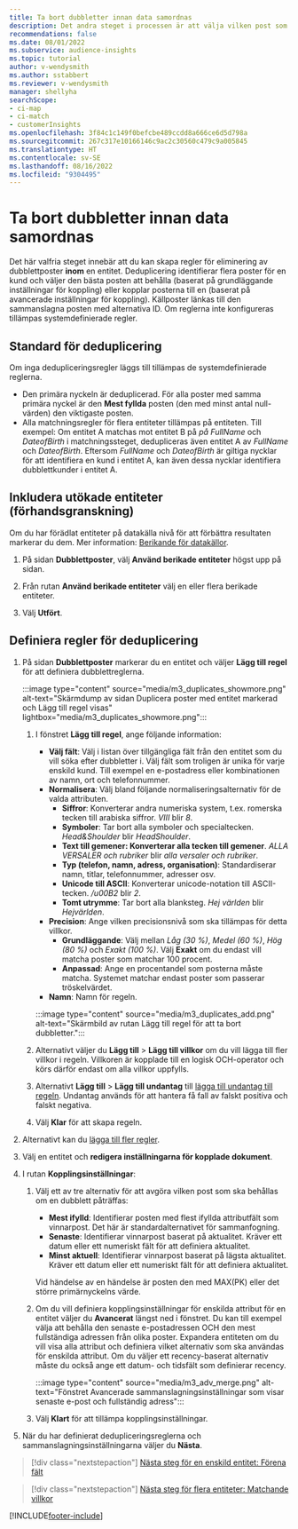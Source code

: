 ```yaml
---
title: Ta bort dubbletter innan data samordnas
description: Det andra steget i processen är att välja vilken post som ska behållas när dubbletter hittas.
recommendations: false
ms.date: 08/01/2022
ms.subservice: audience-insights
ms.topic: tutorial
author: v-wendysmith
ms.author: sstabbert
ms.reviewer: v-wendysmith
manager: shellyha
searchScope:
- ci-map
- ci-match
- customerInsights
ms.openlocfilehash: 3f84c1c149f0befcbe489ccdd8a666ce6d5d798a
ms.sourcegitcommit: 267c317e10166146c9ac2c30560c479c9a005845
ms.translationtype: HT
ms.contentlocale: sv-SE
ms.lasthandoff: 08/16/2022
ms.locfileid: "9304495"
---
```

# <a name="remove-duplicates-before-unifying-data"></a>Ta bort dubbletter innan data samordnas

Det här valfria steget innebär att du kan skapa regler för eliminering av dubblettposter **inom** en entitet. Deduplicering identifierar flera poster för en kund och väljer den bästa posten att behålla (baserat på grundläggande inställningar för koppling) eller kopplar posterna till en (baserat på avancerade inställningar för koppling). Källposter länkas till den sammanslagna posten med alternativa ID. Om reglerna inte konfigureras tillämpas systemdefinierade regler.

## <a name="default-deduplication"></a>Standard för deduplicering

Om inga dedupliceringsregler läggs till tillämpas de systemdefinierade reglerna.

- Den primära nyckeln är deduplicerad.
  För alla poster med samma primära nyckel är den **Mest fyllda** posten (den med minst antal null-värden) den viktigaste posten.
- Alla matchningsregler för flera entiteter tillämpas på entiteten.
  Till exempel: Om entitet A matchas mot entitet B på *på FullName* och *DateofBirth* i matchningssteget, dedupliceras även entitet A av *FullName* och *DateofBirth*. Eftersom *FullName* och *DateofBirth* är giltiga nycklar för att identifiera en kund i entitet A, kan även dessa nycklar identifiera dubblettkunder i entitet A.

## <a name="include-enriched-entities-preview"></a>Inkludera utökade entiteter (förhandsgranskning)

Om du har förädlat entiteter på datakälla nivå för att förbättra resultaten markerar du dem. Mer information: [Berikande för datakällor](data-sources-enrichment.md).

1. På sidan **Dubblettposter**, välj **Använd berikade entiteter** högst upp på sidan.

1. Från rutan **Använd berikade entiteter** välj en eller flera berikade entiteter.

1. Välj **Utfört**.

## <a name="define-deduplication-rules"></a>Definiera regler för deduplicering

1. På sidan **Dubblettposter** markerar du en entitet och väljer **Lägg till regel** för att definiera dubblettreglerna.

   :::image type="content" source="media/m3_duplicates_showmore.png" alt-text="Skärmdump av sidan Duplicera poster med entitet markerad och Lägg till regel visas"  lightbox="media/m3_duplicates_showmore.png":::

   1. I fönstret **Lägg till regel**, ange följande information:
      - **Välj fält**: Välj i listan över tillgängliga fält från den entitet som du vill söka efter dubbletter i. Välj fält som troligen är unika för varje enskild kund. Till exempel en e-postadress eller kombinationen av namn, ort och telefonnummer.
      - **Normalisera**: Välj bland följande normaliseringsalternativ för de valda attributen.
        - **Siffror**: Konverterar andra numeriska system, t.ex. romerska tecken till arabiska siffror. *VIII* blir *8*.
        - **Symboler**: Tar bort alla symboler och specialtecken. *Head&Shoulder* blir *HeadShoulder*.
        - **Text till gemener: Konverterar alla tecken till gemener**. *ALLA VERSALER och rubriker* blir *alla versaler och rubriker*.
        - **Typ (telefon, namn, adress, organisation)**: Standardiserar namn, titlar, telefonnummer, adresser osv.
        - **Unicode till ASCII**: Konverterar unicode-notation till ASCII-tecken. */u00B2* blir *2*.
        - **Tomt utrymme**: Tar bort alla blanksteg. *Hej   världen* blir *Hejvärlden*.
      - **Precision**: Ange vilken precisionsnivå som ska tillämpas för detta villkor.
        - **Grundläggande**: Välj mellan *Låg (30 %)*, *Medel (60 %)*, *Hög (80 %)* och *Exakt (100 %)*. Välj **Exakt** om du endast vill matcha poster som matchar 100 procent.
        - **Anpassad**: Ange en procentandel som posterna måste matcha. Systemet matchar endast poster som passerar tröskelvärdet.
      - **Namn**: Namn för regeln.

      :::image type="content" source="media/m3_duplicates_add.png" alt-text="Skärmbild av rutan Lägg till regel för att ta bort dubbletter.":::

   1. Alternativt väljer du **Lägg till** > **Lägg till villkor** om du vill lägga till fler villkor i regeln. Villkoren är kopplade till en logisk OCH-operator och körs därför endast om alla villkor uppfylls.

   1. Alternativt **Lägg till** > **Lägg till undantag** till [lägga till undantag till regeln](match-entities.md#add-exceptions-to-a-rule). Undantag används för att hantera få fall av falskt positiva och falskt negativa.

   1. Välj **Klar** för att skapa regeln.

1. Alternativt kan du [lägga till fler regler](#define-deduplication-rules).

1. Välj en entitet och **redigera inställningarna för kopplade dokument**.

1. I rutan **Kopplingsinställningar**:
   1. Välj ett av tre alternativ för att avgöra vilken post som ska behållas om en dubblett påträffas:
      - **Mest ifylld**: Identifierar posten med flest ifyllda attributfält som vinnarpost. Det här är standardalternativet för sammanfogning.
      - **Senaste**: Identifierar vinnarpost baserat på aktualitet. Kräver ett datum eller ett numeriskt fält för att definiera aktualitet.
      - **Minst aktuell**: Identifierar vinnarpost baserat på lägsta aktualitet. Kräver ett datum eller ett numeriskt fält för att definiera aktualitet.

      Vid händelse av en händelse är posten den med MAX(PK) eller det större primärnyckelns värde.

   1. Om du vill definiera kopplingsinställningar för enskilda attribut för en entitet väljer du **Avancerat** längst ned i fönstret. Du kan till exempel välja att behålla den senaste e-postadressen OCH den mest fullständiga adressen från olika poster. Expandera entiteten om du vill visa alla attribut och definiera vilket alternativ som ska användas för enskilda attribut. Om du väljer ett recency-baserat alternativ måste du också ange ett datum- och tidsfält som definierar recency.

      :::image type="content" source="media/m3_adv_merge.png" alt-text="Fönstret Avancerade sammanslagningsinställningar som visar senaste e-post och fullständig adress":::

   1. Välj **Klart** för att tillämpa kopplingsinställningar.

1. När du har definierat dedupliceringsreglerna och sammanslagningsinställningarna väljer du **Nästa**.
  
> [!div class="nextstepaction"]
> [Nästa steg för en enskild entitet: Förena fält](merge-entities.md)

> [!div class="nextstepaction"]
> [Nästa steg för flera entiteter: Matchande villkor](match-entities.md)

[!INCLUDE[footer-include](includes/footer-banner.md)]
